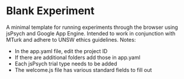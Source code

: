 # Blank Experiment

A minimal template for running experiments through the browser using jsPsych and Google App Engine. Intended to work in conjunction with MTurk and adhere to UNSW ethics guidelines. Notes:

- In the app.yaml file, edit the project ID
- If there are additional folders add those in app.yaml 
- Each jsPsych trial type needs to be added
- The welcome.js file has various standard fields to fill out